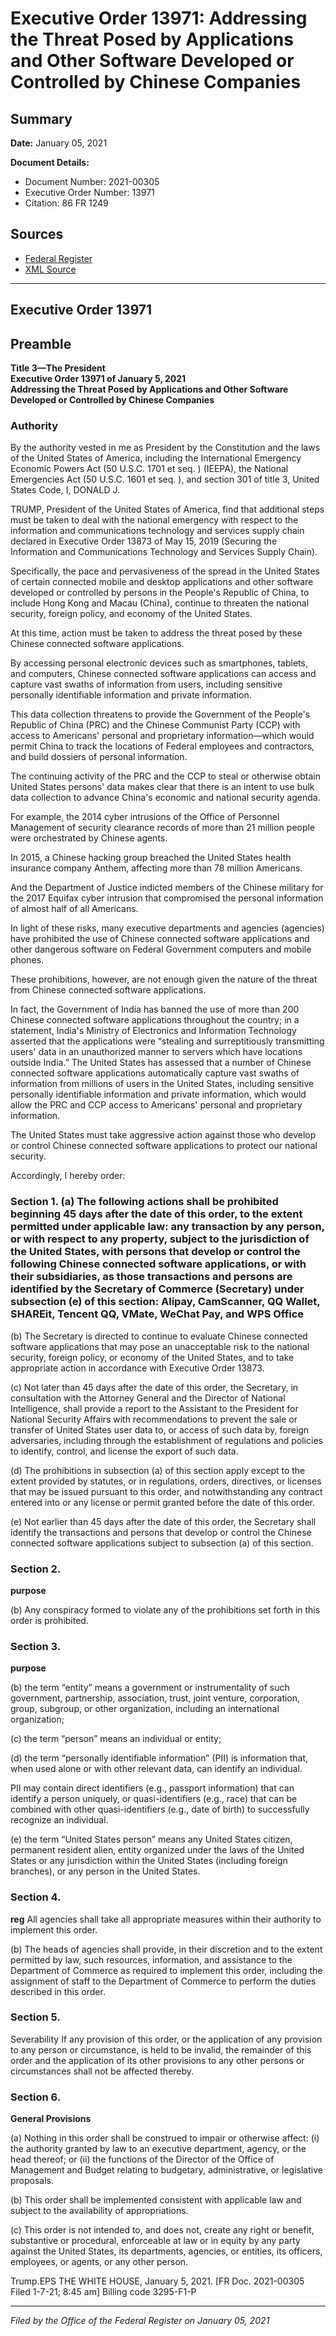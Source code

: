 # Executive Order 13971: Addressing the Threat Posed by Applications and Other Software Developed or Controlled by Chinese Companies

## Summary

**Date:** January 05, 2021

**Document Details:**
- Document Number: 2021-00305
- Executive Order Number: 13971
- Citation: 86 FR 1249

## Sources
- [Federal Register](https://www.federalregister.gov/documents/2021/01/08/2021-00305/addressing-the-threat-posed-by-applications-and-other-software-developed-or-controlled-by-chinese)
- [XML Source](https://www.federalregister.gov/documents/full_text/xml/2021/01/08/2021-00305.xml)

---

## Executive Order 13971

## Preamble

**Title 3—The President**  
**Executive Order 13971 of January 5, 2021**  
**Addressing the Threat Posed by Applications and Other Software Developed or Controlled by Chinese Companies**

### Authority

By the authority vested in me as President by the Constitution and the laws of the United States of America, including the International Emergency Economic Powers Act (50 U.S.C. 1701 
et seq.
) (IEEPA), the National Emergencies Act (50 U.S.C. 1601 
et seq.
), and section 301 of title 3, United States Code,
I, DONALD J.

TRUMP, President of the United States of America, find that additional steps must be taken to deal with the national emergency with respect to the information and communications technology and services supply chain declared in Executive Order 13873 of May 15, 2019 (Securing the Information and Communications Technology and Services Supply Chain).

Specifically, the pace and pervasiveness of the spread in the United States of certain connected mobile and desktop applications and other software developed or controlled by persons in the People's Republic of China, to include Hong Kong and Macau (China), continue to threaten the national security, foreign policy, and economy of the United States.

At this time, action must be taken to address the threat posed by these Chinese connected software applications.

By accessing personal electronic devices such as smartphones, tablets, and computers, Chinese connected software applications can access and capture vast swaths of information from users, including sensitive personally identifiable information and private information.

This data collection threatens to provide the Government of the People's Republic of China (PRC) and the Chinese Communist Party (CCP) with access to Americans' personal and proprietary information—which would permit China to track the locations of Federal employees and contractors, and build dossiers of personal information.

The continuing activity of the PRC and the CCP to steal or otherwise obtain United States persons' data makes clear that there is an intent to use bulk data collection to advance China's economic and national security agenda.

For example, the 2014 cyber intrusions of the Office of Personnel Management of security clearance records of more than 21 million people were orchestrated by Chinese agents.

In 2015, a Chinese hacking group breached the United States health insurance company Anthem, affecting more than 78 million Americans.

And the Department of Justice indicted members of the Chinese military for the 2017 Equifax cyber intrusion that compromised the personal information of almost half of all Americans.

In light of these risks, many executive departments and agencies (agencies) have prohibited the use of Chinese connected software applications and other dangerous software on Federal Government computers and mobile phones.

These prohibitions, however, are not enough given the nature of the threat from Chinese connected software applications.

In fact, the Government of India has banned the use of more than 200 Chinese connected software applications throughout the country; in a statement, India's Ministry of Electronics and Information Technology asserted that the applications were “stealing and surreptitiously transmitting users' data in an unauthorized manner to servers which have locations outside India.”
The United States has assessed that a number of Chinese connected software applications automatically capture vast swaths of information from millions 
of users in the United States, including sensitive personally identifiable information and private information, which would allow the PRC and CCP access to Americans' personal and proprietary information.

The United States must take aggressive action against those who develop or control Chinese connected software applications to protect our national security.

Accordingly, I hereby order:
### Section 1. (a) The following actions shall be prohibited beginning 45 days after the date of this order, to the extent permitted under applicable law: any transaction by any person, or with respect to any property, subject to the jurisdiction of the United States, with persons that develop or control the following Chinese connected software applications, or with their subsidiaries, as those transactions and persons are identified by the Secretary of Commerce (Secretary) under subsection (e) of this section: Alipay, CamScanner, QQ Wallet, SHAREit, Tencent QQ, VMate, WeChat Pay, and WPS Office

(b) The Secretary is directed to continue to evaluate Chinese connected software applications that may pose an unacceptable risk to the national security, foreign policy, or economy of the United States, and to take appropriate action in accordance with Executive Order 13873.

(c) Not later than 45 days after the date of this order, the Secretary, in consultation with the Attorney General and the Director of National Intelligence, shall provide a report to the Assistant to the President for National Security Affairs with recommendations to prevent the sale or transfer of United States user data to, or access of such data by, foreign adversaries, including through the establishment of regulations and policies to identify, control, and license the export of such data.

(d) The prohibitions in subsection (a) of this section apply except to the extent provided by statutes, or in regulations, orders, directives, or licenses that may be issued pursuant to this order, and notwithstanding any contract entered into or any license or permit granted before the date of this order.

(e) Not earlier than 45 days after the date of this order, the Secretary shall identify the transactions and persons that develop or control the Chinese connected software applications subject to subsection (a) of this section.
### Section 2.

**purpose**

(b) Any conspiracy formed to violate any of the prohibitions set forth in this order is prohibited.
### Section 3.

**purpose**

(b) the term “entity” means a government or instrumentality of such government, partnership, association, trust, joint venture, corporation, group, subgroup, or other organization, including an international organization;

(c) the term “person” means an individual or entity;

(d) the term “personally identifiable information” (PII) is information that, when used alone or with other relevant data, can identify an individual.

PII may contain direct identifiers (e.g., passport information) that can identify a person uniquely, or quasi-identifiers (e.g., race) that can be combined with other quasi-identifiers (e.g., date of birth) to successfully recognize an individual.

(e) the term “United States person” means any United States citizen, permanent resident alien, entity organized under the laws of the United 
States or any jurisdiction within the United States (including foreign branches), or any person in the United States.
### Section 4.

**reg**
 All agencies shall take all appropriate measures within their authority to implement this order.

(b) The heads of agencies shall provide, in their discretion and to the extent permitted by law, such resources, information, and assistance to the Department of Commerce as required to implement this order, including the assignment of staff to the Department of Commerce to perform the duties described in this order.
### Section 5.

Severability
If any provision of this order, or the application of any provision to any person or circumstance, is held to be invalid, the remainder of this order and the application of its other provisions to any other persons or circumstances shall not be affected thereby.
### Section 6.

**General Provisions**

(a) Nothing in this order shall be construed to impair or otherwise affect:
    (i) the authority granted by law to an executive department, agency, or the head thereof; or
    (ii) the functions of the Director of the Office of Management and Budget relating to budgetary, administrative, or legislative proposals.

(b) This order shall be implemented consistent with applicable law and subject to the availability of appropriations.

(c) This order is not intended to, and does not, create any right or benefit, substantive or procedural, enforceable at law or in equity by any party against the United States, its departments, agencies, or entities, its officers, employees, or agents, or any other person.

Trump.EPS
THE WHITE HOUSE,
January 5, 2021.
[FR Doc. 2021-00305
Filed 1-7-21; 8:45 am]
Billing code 3295-F1-P

---

*Filed by the Office of the Federal Register on January 05, 2021*
